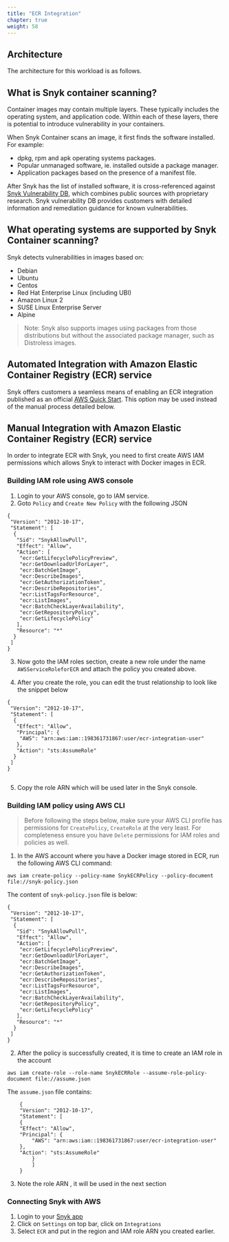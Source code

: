 ```yaml
---
title: "ECR Integration"
chapter: true
weight: 58
---
```


## Architecture
The architecture for this workload is as follows.

## What is Snyk container scanning?
Container images may contain multiple layers. These typically includes the operating system, and application code. Within each of these layers, there is potential to introduce vulnerability in your containers.

When Snyk Container scans an image, it first finds the software installed. For example:

- dpkg, rpm and apk operating systems packages.
- Popular unmanaged software, ie. installed outside a package manager.
- Application packages based on the presence of a manifest file.

After Snyk has the list of installed software, it is cross-referenced against [Snyk Vulnerability DB](https://security.snyk.io/), which combines public sources with proprietary research. Snyk vulnerability DB provides customers with detailed information and remediation guidance for known vulnerabilities.

## What operating systems are supported by Snyk Container scanning?
Snyk detects vulnerabilities in images based on:

- Debian
- Ubuntu
- Centos
- Red Hat Enterprise Linux (including UBI)
- Amazon Linux 2
- SUSE Linux Enterprise Server
- Alpine

> Note: Snyk also supports images using packages from those distributions but without the associated package manager, such as Distroless images.

## Automated Integration with Amazon Elastic Container Registry (ECR) service

Snyk offers customers a seamless means of enabling an ECR integration published as an official [AWS Quick Start](https://aws.amazon.com/quickstart/architecture/snyk-security/). This option may be used instead of the manual process detailed below. 

## Manual Integration with Amazon Elastic Container Registry (ECR) service

In order to integrate ECR with Snyk, you need to first create AWS IAM permissions which allows Snyk to interact with Docker images in ECR.

### Building IAM role using AWS console
1. Login to your AWS console, go to IAM service. 
2. Goto `Policy` and `Create New Policy` with the following JSON
```
{
 "Version": "2012-10-17",
 "Statement": [
  {
   "Sid": "SnykAllowPull",
   "Effect": "Allow",
   "Action": [
    "ecr:GetLifecyclePolicyPreview",
    "ecr:GetDownloadUrlForLayer",
    "ecr:BatchGetImage",
    "ecr:DescribeImages",
    "ecr:GetAuthorizationToken",
    "ecr:DescribeRepositories",
    "ecr:ListTagsForResource",
    "ecr:ListImages",
    "ecr:BatchCheckLayerAvailability",
    "ecr:GetRepositoryPolicy",
    "ecr:GetLifecyclePolicy"
   ],
   "Resource": "*"
  }
 ]
}
```
3. Now goto the IAM roles section, create a new role under the name `AWSServiceRoleforECR` and attach the policy you created above.

4. After you create the role, you can edit the trust relationship to look like the snippet below
```
{
 "Version": "2012-10-17",
 "Statement": [
  {
   "Effect": "Allow",
   "Principal": {
    "AWS": "arn:aws:iam::198361731867:user/ecr-integration-user"
   },
   "Action": "sts:AssumeRole"
  }
 ]
}
     
```

5. Copy the role ARN which will be used later in the Snyk console.

### Building IAM policy using AWS CLI
> Before following the steps below, make sure your AWS CLI profile has permissions for `CreatePolicy`, `CreateRole` at the very least. For completeness ensure you have `Delete` permissions for IAM roles and policies as well.

1. In the AWS account where you have a Docker image stored in ECR, run the following AWS CLI command:
```
aws iam create-policy --policy-name SnykECRPolicy --policy-document file://snyk-policy.json
```
The content of `snyk-policy.json` file is below:


```
{
 "Version": "2012-10-17",
 "Statement": [
  {
   "Sid": "SnykAllowPull",
   "Effect": "Allow",
   "Action": [
    "ecr:GetLifecyclePolicyPreview",
    "ecr:GetDownloadUrlForLayer",
    "ecr:BatchGetImage",
    "ecr:DescribeImages",
    "ecr:GetAuthorizationToken",
    "ecr:DescribeRepositories",
    "ecr:ListTagsForResource",
    "ecr:ListImages",
    "ecr:BatchCheckLayerAvailability",
    "ecr:GetRepositoryPolicy",
    "ecr:GetLifecyclePolicy"
   ],
   "Resource": "*"
  }
 ]
}
```

2. After the policy is successfully created, it is time to create an IAM role in the account 

`aws iam create-role --role-name SnykECRRole --assume-role-policy-document file://assume.json` 

The `assume.json` file contains:


```
    {
    "Version": "2012-10-17",
    "Statement": [
    {
    "Effect": "Allow",
    "Principal": {
        "AWS": "arn:aws:iam::198361731867:user/ecr-integration-user"
    },
    "Action": "sts:AssumeRole"
        }
        ]
    }
```

3. Note the role ARN , it will be used in the next section

### Connecting Snyk with AWS 

1. Login to your [Snyk app](https://snyk.co/AWSMP-Workshop)
2. Click on `Settings` on top bar, click on `Integrations`
3. Select `ECR` and put in the region and IAM role ARN you created earlier. 

